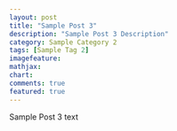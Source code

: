 ```yaml
---
layout: post
title: "Sample Post 3"
description: "Sample Post 3 Description"
category: Sample Category 2
tags: [Sample Tag 2]
imagefeature:
mathjax:
chart:
comments: true
featured: true
---
```


Sample Post 3 text
